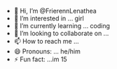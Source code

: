 - 👋 Hi, I’m @FrierennLenathea
- 👀 I’m interested in ... girl
- 🌱 I’m currently learning ... coding
- 💞️ I’m looking to collaborate on ...
- 📫 How to reach me ...
- 😄 Pronouns: ... he/him
- ⚡ Fun fact: ...im 15

<!---
FrierennLenathea/FrierennLenathea is a ✨ special ✨ repository because its `README.md` (this file) appears on your GitHub profile.
You can click the Preview link to take a look at your changes.
--->
